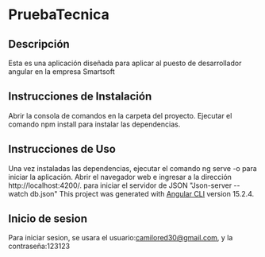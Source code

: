 # PruebaTecnica

## Descripción
<p>Esta es una aplicación diseñada para aplicar al puesto de desarrollador angular en la empresa Smartsoft</p>

## Instrucciones de Instalación
Abrir la consola de comandos en la carpeta del proyecto.
Ejecutar el comando npm install para instalar las dependencias.

## Instrucciones de Uso
Una vez instaladas las dependencias, ejecutar el comando ng serve -o para iniciar la aplicación.
Abrir el navegador web e ingresar a la dirección http://localhost:4200/.
para iniciar el servidor de JSON "Json-server --watch db.json"
This project was generated with [Angular CLI](https://github.com/angular/angular-cli) version 15.2.4.

## Inicio de sesion
Para iniciar sesion, se usara el usuario:camilored30@gmail.com, y la contraseña:123123

